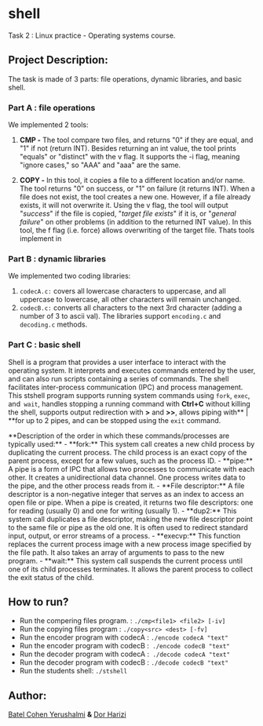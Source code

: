 # shell</div>
Task 2 : Linux practice - Operating systems course.</div>

## Project Description:</div>
The task is made of 3 parts: file operations, dynamic libraries, and basic shell.</div>

### **Part A : file operations**</div>

We implemented 2 tools:</div>

1. **CMP -** The tool compare two files, and returns "0" if they are equal, and "1" if not (return INT). Besides returning an int value, the tool prints "equals" or "distinct" with the v flag. It supports the -i flag, meaning "ignore cases," so "AAA" and "aaa" are the same.</div>
</div>

2.  **COPY -** In this tool, it copies a file to a different location and/or name.</div>
The tool returns "0" on success, or "1" on failure (it returns INT).
When a file does not exist, the tool creates a new one. However, if a file already exists, it will not overwrite it.</div>
Using the v flag, the tool will output "*success*" if the file is copied, "*target file exists*" if it is, or "*general failure*" on other problems (in addition to the returned INT value).
In this tool, the f flag (i.e. force) allows overwriting of the target file.</div>
Thats tools implement in </div>

### **Part B : dynamic libraries**</div>
We implemented two coding libraries:</div>
1. `codecA.c:` covers all lowercase characters to uppercase, and all uppercase to lowercase, all other characters will remain unchanged. </div>
2.  `codecB.c:` converts all characters to the next 3rd character (adding a number of 3 to ascii val). </div>
The libraries support `encoding.c` and `decoding.c` methods.</div>

### Part C : basic shell
Shell is a program that provides a user interface to interact with the operating system. It interprets and executes commands entered by the user, and can also run scripts containing a series of commands. </div>  The shell facilitates inter-process communication (IPC) and process management.</div>
This stshell program supports running system commands using `fork`, `exec`, and` wait`, handles stopping a running command with **Ctrl+C** without killing the shell, supports output redirection with **>** and **>>**, allows piping with** | **for up to 2 pipes, and can be stopped using the `exit` command. </div>
</div>
**Description of the order in which these commands/processes are typically used:** </div>
- **fork:** This system call creates a new child process by duplicating the current process.</div> The child process is an exact copy of the parent process, except for a few values, such as the process ID. </div>
- **pipe:** A pipe is a form of IPC that allows two processes to communicate with each other. It creates a unidirectional data channel. One process writes data to the pipe, and the other process reads from it. </div>
- **File descriptor:** A file descriptor is a non-negative integer that serves as an index to access an open file or pipe. When a pipe is created, it returns two file descriptors: one for reading (usually 0) and one for writing (usually 1). </div>
- **dup2:** This system call duplicates a file descriptor, making the new file descriptor point to the same file or pipe as the old one. It is often used to redirect standard input, output, or error streams of a process. </div>
- **execvp:** This function replaces the current process image with a new process image specified by the file path. It also takes an array of arguments to pass to the new program.</div>
- **wait:** This system call suspends the current process until one of its child processes terminates. It allows the parent process to collect the exit status of the child. </div>
</div>

## How to run? </div>
- Run the compering files program. : `./cmp<file1> <file2> [-iv]` </div>
- Run the copying files program : `./copy<src> <dest> [-fv]` </div>
- Run the encoder program with codecA : `./encode codecA "text"` </div>
- Run the encoder program with codecB :` ./encode codecB "text"`  </div>
- Run the decoder program with codecA :` ./decode codecA "text"` </div>
- Run the decoder program with codecB : `./decode codecB "text"` </div>
- Run the students shell: `./stshell` </div>
</div>

## Author: </div>
[Batel Cohen Yerushalmi](https://github.com/BatelCohen7 "Batel Cohen Yerushalmi") **&** [Dor Harizi](https://github.com/DorHarizi "Dor Harizi")

